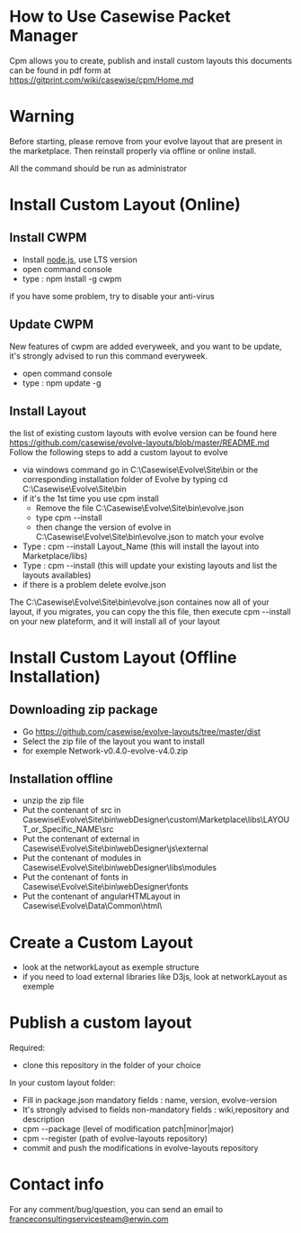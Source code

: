 # How to Use Casewise Packet Manager

Cpm allows you to create, publish and install custom layouts
this documents can be found in pdf form at https://gitprint.com/wiki/casewise/cpm/Home.md

# Warning

Before starting, please remove from your evolve layout that are present in the marketplace. Then reinstall properly via offline or online install.

All the command should be run as administrator

# Install Custom Layout (Online)

## Install CWPM

* Install [node.js](https://nodejs.org/en/), use LTS version
* open command console
* type : npm install -g cwpm  

if you have some problem, try to disable your anti-virus


## Update CWPM 

New features of cwpm are added everyweek, and you want to be update, it's strongly advised to run this command everyweek.
* open command console
* type : npm update -g 

## Install Layout

the list of existing custom layouts with evolve version can be found here 
https://github.com/casewise/evolve-layouts/blob/master/README.md
Follow the following steps to add a custom layout to evolve

* via windows command go in C:\Casewise\Evolve\Site\bin or the corresponding installation folder of Evolve by typing cd C:\Casewise\Evolve\Site\bin
* if it's the 1st time you use cpm install
  * Remove the file C:\Casewise\Evolve\Site\bin\evolve.json
  * type cpm --install
  * then change the version of evolve in C:\Casewise\Evolve\Site\bin\evolve.json to match your evolve
* Type : cpm --install Layout_Name (this will install the layout into Marketplace/libs)
* Type : cpm --install (this will update your existing layouts and list the layouts availables)
* if there is a problem delete evolve.json 

The C:\Casewise\Evolve\Site\bin\evolve.json containes now all of your layout, if you migrates, you can copy the this file, then execute cpm --install on your new plateform, and it will install all of your layout

# Install Custom Layout (Offline Installation)

## Downloading zip package

* Go https://github.com/casewise/evolve-layouts/tree/master/dist
* Select the zip file of the layout you want to install
* for exemple Network-v0.4.0-evolve-v4.0.zip

## Installation offline

* unzip the zip file
* Put the contenant of src in Casewise\Evolve\Site\bin\webDesigner\custom\Marketplace\libs\LAYOUT_or_Specific_NAME\src
* Put the contenant of external in Casewise\Evolve\Site\bin\webDesigner\js\external
* Put the contenant of modules in Casewise\Evolve\Site\bin\webDesigner\libs\modules
* Put the contenant of fonts in Casewise\Evolve\Site\bin\webDesigner\fonts
* Put the contenant of angularHTMLayout in Casewise\Evolve\Data\Common\html\

# Create a Custom Layout 

* look at the networkLayout as exemple structure
* if you need to load external libraries like D3js, look at networkLayout as exemple

# Publish a custom layout 

Required:
* clone this repository in the folder of your choice

In your custom layout folder:

* Fill in package.json mandatory fields : name, version, evolve-version
* It's strongly advised to fields non-mandatory fields : wiki,repository and description
* cpm --package (level of modification patch|minor|major)
* cpm --register (path of evolve-layouts repository)
* commit and push the modifications in evolve-layouts repository


# Contact info
For any comment/bug/question, you can send an email to franceconsultingservicesteam@erwin.com